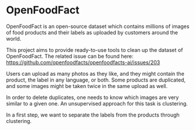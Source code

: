 # OpenFoodFact

OpenFoodFact is an open-source dataset which contains millions of images of food products and their labels as uploaded by customers around the world.

This project aims to provide ready-to-use tools to clean up the dataset of OpenFoodFact. The related issue can be found here: 
https://github.com/openfoodfacts/openfoodfacts-ai/issues/203

Users can upload as many photos as they like, and they might contain the product, the label in any language, or both. Some products are duplicated, and some images might be taken twice in the same upload as well.

In order to delete duplicates, one needs to know which images are very similar to a given one. An unsupervised approach for this task is clustering.

In a first step, we want to separate the labels from the products through clustering.
